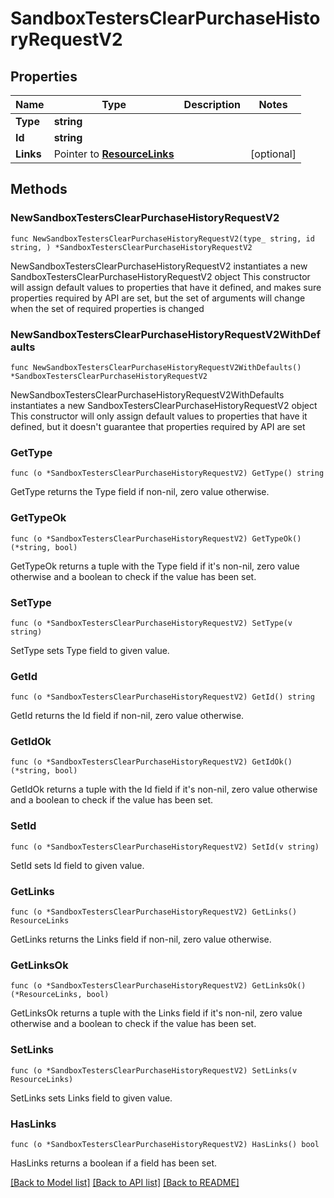 # SandboxTestersClearPurchaseHistoryRequestV2

## Properties

Name | Type | Description | Notes
------------ | ------------- | ------------- | -------------
**Type** | **string** |  | 
**Id** | **string** |  | 
**Links** | Pointer to [**ResourceLinks**](ResourceLinks.md) |  | [optional] 

## Methods

### NewSandboxTestersClearPurchaseHistoryRequestV2

`func NewSandboxTestersClearPurchaseHistoryRequestV2(type_ string, id string, ) *SandboxTestersClearPurchaseHistoryRequestV2`

NewSandboxTestersClearPurchaseHistoryRequestV2 instantiates a new SandboxTestersClearPurchaseHistoryRequestV2 object
This constructor will assign default values to properties that have it defined,
and makes sure properties required by API are set, but the set of arguments
will change when the set of required properties is changed

### NewSandboxTestersClearPurchaseHistoryRequestV2WithDefaults

`func NewSandboxTestersClearPurchaseHistoryRequestV2WithDefaults() *SandboxTestersClearPurchaseHistoryRequestV2`

NewSandboxTestersClearPurchaseHistoryRequestV2WithDefaults instantiates a new SandboxTestersClearPurchaseHistoryRequestV2 object
This constructor will only assign default values to properties that have it defined,
but it doesn't guarantee that properties required by API are set

### GetType

`func (o *SandboxTestersClearPurchaseHistoryRequestV2) GetType() string`

GetType returns the Type field if non-nil, zero value otherwise.

### GetTypeOk

`func (o *SandboxTestersClearPurchaseHistoryRequestV2) GetTypeOk() (*string, bool)`

GetTypeOk returns a tuple with the Type field if it's non-nil, zero value otherwise
and a boolean to check if the value has been set.

### SetType

`func (o *SandboxTestersClearPurchaseHistoryRequestV2) SetType(v string)`

SetType sets Type field to given value.


### GetId

`func (o *SandboxTestersClearPurchaseHistoryRequestV2) GetId() string`

GetId returns the Id field if non-nil, zero value otherwise.

### GetIdOk

`func (o *SandboxTestersClearPurchaseHistoryRequestV2) GetIdOk() (*string, bool)`

GetIdOk returns a tuple with the Id field if it's non-nil, zero value otherwise
and a boolean to check if the value has been set.

### SetId

`func (o *SandboxTestersClearPurchaseHistoryRequestV2) SetId(v string)`

SetId sets Id field to given value.


### GetLinks

`func (o *SandboxTestersClearPurchaseHistoryRequestV2) GetLinks() ResourceLinks`

GetLinks returns the Links field if non-nil, zero value otherwise.

### GetLinksOk

`func (o *SandboxTestersClearPurchaseHistoryRequestV2) GetLinksOk() (*ResourceLinks, bool)`

GetLinksOk returns a tuple with the Links field if it's non-nil, zero value otherwise
and a boolean to check if the value has been set.

### SetLinks

`func (o *SandboxTestersClearPurchaseHistoryRequestV2) SetLinks(v ResourceLinks)`

SetLinks sets Links field to given value.

### HasLinks

`func (o *SandboxTestersClearPurchaseHistoryRequestV2) HasLinks() bool`

HasLinks returns a boolean if a field has been set.


[[Back to Model list]](../README.md#documentation-for-models) [[Back to API list]](../README.md#documentation-for-api-endpoints) [[Back to README]](../README.md)


